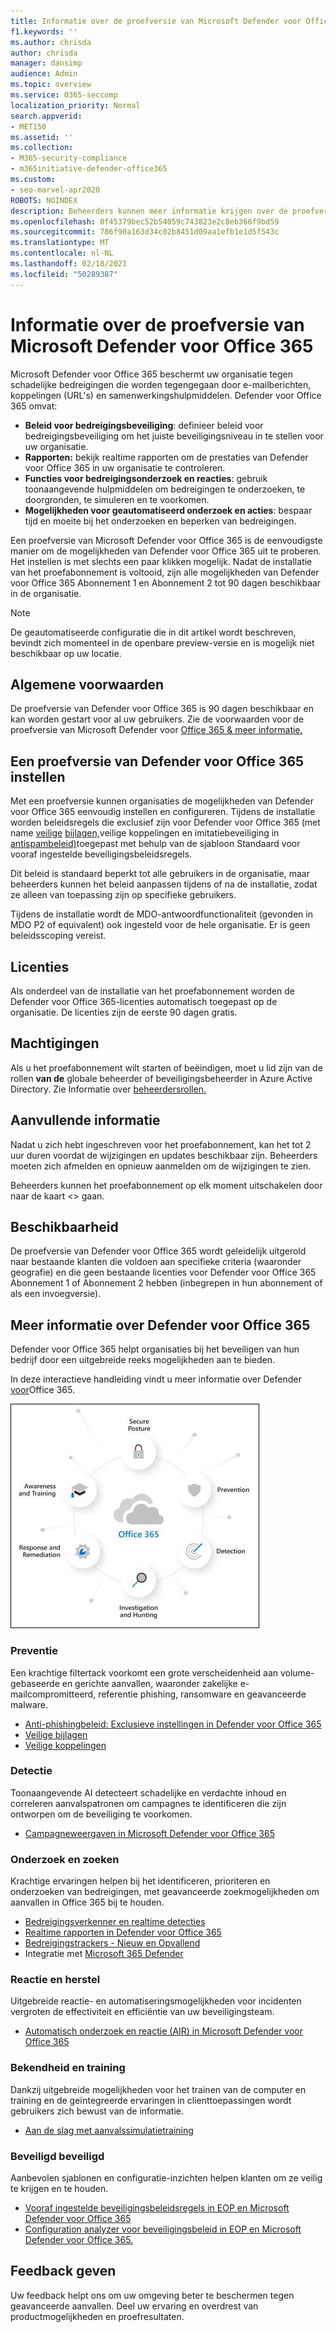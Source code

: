 ```yaml
---
title: Informatie over de proefversie van Microsoft Defender voor Office 365
f1.keywords: ''
ms.author: chrisda
author: chrisda
manager: dansimp
audience: Admin
ms.topic: overview
ms.service: O365-seccomp
localization_priority: Normal
search.appverid:
- MET150
ms.assetid: ''
ms.collection:
- M365-security-compliance
- m365initiative-defender-office365
ms.custom:
- seo-marvel-apr2020
ROBOTS: NOINDEX
description: Beheerders kunnen meer informatie krijgen over de proefversie van Microsoft Defender voor Office 365
ms.openlocfilehash: 0f45379bec52b54059c743823e2c8eb366f9bd59
ms.sourcegitcommit: 786f90a163d34c02b8451d09aa1efb1e1d5f543c
ms.translationtype: MT
ms.contentlocale: nl-NL
ms.lasthandoff: 02/18/2021
ms.locfileid: "50289387"
---
```

# <a name="about-the-microsoft-defender-for-office-365-trial"></a>Informatie over de proefversie van Microsoft Defender voor Office 365

Microsoft Defender voor Office 365 beschermt uw organisatie tegen schadelijke bedreigingen die worden tegengegaan door e-mailberichten, koppelingen (URL's) en samenwerkingshulpmiddelen. Defender voor Office 365 omvat:

- **Beleid voor bedreigingsbeveiliging**: definieer beleid voor bedreigingsbeveiliging om het juiste beveiligingsniveau in te stellen voor uw organisatie.
- **Rapporten:** bekijk realtime rapporten om de prestaties van Defender voor Office 365 in uw organisatie te controleren.
- **Functies voor bedreigingsonderzoek en reacties**: gebruik toonaangevende hulpmiddelen om bedreigingen te onderzoeken, te doorgronden, te simuleren en te voorkomen.
- **Mogelijkheden voor geautomatiseerd onderzoek en acties**: bespaar tijd en moeite bij het onderzoeken en beperken van bedreigingen.

Een proefversie van Microsoft Defender voor Office 365 is de eenvoudigste manier om de mogelijkheden van Defender voor Office 365 uit te proberen. Het instellen is met slechts een paar klikken mogelijk. Nadat de installatie van het proefabonnement is voltooid, zijn alle mogelijkheden van Defender voor Office 365 Abonnement 1 en Abonnement 2 tot 90 dagen beschikbaar in de organisatie.

> [!NOTE]
> De geautomatiseerde configuratie die in dit artikel wordt beschreven, bevindt zich momenteel in de openbare preview-versie en is mogelijk niet beschikbaar op uw locatie.

## <a name="terms-and-conditions"></a>Algemene voorwaarden

De proefversie van Defender voor Office 365 is 90 dagen beschikbaar en kan worden gestart voor al uw gebruikers. Zie de voorwaarden voor de proefversie van Microsoft Defender voor [Office 365 & meer informatie.](defender-for-office-365-trial-terms-and-conditions.md)

## <a name="set-up-a-defender-for-office-365-trial"></a>Een proefversie van Defender voor Office 365 instellen

Met een proefversie kunnen organisaties de mogelijkheden van Defender voor Office 365 eenvoudig instellen en configureren. Tijdens de installatie worden beleidsregels die exclusief zijn voor Defender voor Office 365 (met name [veilige](atp-safe-attachments.md) [bijlagen,](atp-safe-links.md)veilige [](preset-security-policies.md)koppelingen en imitatiebeveiliging in [antispambeleid)](set-up-anti-phishing-policies.md#impersonation-settings-in-anti-phishing-policies-in-microsoft-defender-for-office-365)toegepast met behulp van de sjabloon Standaard voor vooraf ingestelde beveiligingsbeleidsregels.

Dit beleid is standaard beperkt tot alle gebruikers in de organisatie, maar beheerders kunnen het beleid aanpassen tijdens of na de installatie, zodat ze alleen van toepassing zijn op specifieke gebruikers.

Tijdens de installatie wordt de MDO-antwoordfunctionaliteit (gevonden in MDO P2 of equivalent) ook ingesteld voor de hele organisatie. Er is geen beleidsscoping vereist.

## <a name="licensing"></a>Licenties

Als onderdeel van de installatie van het proefabonnement worden de Defender voor Office 365-licenties automatisch toegepast op de organisatie. De licenties zijn de eerste 90 dagen gratis.

## <a name="permissions"></a>Machtigingen

Als u het proefabonnement wilt starten of beëindigen,  moet u lid zijn van de rollen **van de** globale beheerder of beveiligingsbeheerder in Azure Active Directory. Zie Informatie over [beheerdersrollen.](../../admin/add-users/about-admin-roles.md)

## <a name="additional-information"></a>Aanvullende informatie

Nadat u zich hebt ingeschreven voor het proefabonnement, kan het tot 2 uur duren voordat de wijzigingen en updates beschikbaar zijn. Beheerders moeten zich afmelden en opnieuw aanmelden om de wijzigingen te zien.

Beheerders kunnen het proefabonnement op elk moment uitschakelen door naar de kaart <> gaan.

## <a name="availability"></a>Beschikbaarheid

De proefversie van Defender voor Office 365 wordt geleidelijk uitgerold naar bestaande klanten die voldoen aan specifieke criteria (waaronder geografie) en die geen bestaande licenties voor Defender voor Office 365 Abonnement 1 of Abonnement 2 hebben (inbegrepen in hun abonnement of als een invoegversie).

## <a name="learn-more-about-defender-for-office-365"></a>Meer informatie over Defender voor Office 365

Defender voor Office 365 helpt organisaties bij het beveiligen van hun bedrijf door een uitgebreide reeks mogelijkheden aan te bieden.

In deze interactieve handleiding vindt u meer informatie over Defender [voor](https://techcommunity.microsoft.com/t5/video-hub/protect-your-organization-with-microsoft-365-defender/m-p/1671189)Office 365.

![Conceptuele diagram van Microsoft Defender voor Office 365](../../media/microsoft-defender-for-office-365.png)

### <a name="prevention"></a>Preventie

Een krachtige filtertack voorkomt een grote verscheidenheid aan volume-gebaseerde en gerichte aanvallen, waaronder zakelijke e-mailcompromitteerd, referentie phishing, ransomware en geavanceerde malware.

- [Anti-phishingbeleid: Exclusieve instellingen in Defender voor Office 365](set-up-anti-phishing-policies.md#exclusive-settings-in-anti-phishing-policies-in-microsoft-defender-for-office-365)
- [Veilige bijlagen](atp-safe-attachments.md)
- [Veilige koppelingen](atp-safe-links.md)

### <a name="detection"></a>Detectie

Toonaangevende AI detecteert schadelijke en verdachte inhoud en correleren aanvalspatronen om campagnes te identificeren die zijn ontworpen om de beveiliging te voorkomen.

- [Campagneweergaven in Microsoft Defender voor Office 365](campaigns.md)

### <a name="investigation-and-hunting"></a>Onderzoek en zoeken

Krachtige ervaringen helpen bij het identificeren, prioriteren en onderzoeken van bedreigingen, met geavanceerde zoekmogelijkheden om aanvallen in Office 365 bij te houden.

- [Bedreigingsverkenner en realtime detecties](threat-explorer.md)
- [Realtime rapporten in Defender voor Office 365](view-reports-for-atp.md)
- [Bedreigingstrackers - Nieuw en Opvallend](threat-trackers.md)
- Integratie met [Microsoft 365 Defender](../mtp/microsoft-threat-protection.md)

### <a name="response-and-remediation"></a>Reactie en herstel

Uitgebreide reactie- en automatiseringsmogelijkheden voor incidenten vergroten de effectiviteit en efficiëntie van uw beveiligingsteam.

- [Automatisch onderzoek en reactie (AIR) in Microsoft Defender voor Office 365](office-365-air.md)

### <a name="awareness-and-training"></a>Bekendheid en training

Dankzij uitgebreide mogelijkheden voor het trainen van de computer en training en de geïntegreerde ervaringen in clienttoepassingen wordt gebruikers zich bewust van de informatie.

- [Aan de slag met aanvalssimulatietraining](attack-simulation-training-get-started.md)

### <a name="secure-posture"></a>Beveiligd beveiligd

Aanbevolen sjablonen en configuratie-inzichten helpen klanten om ze veilig te krijgen en te houden.

- [Vooraf ingestelde beveiligingsbeleidsregels in EOP en Microsoft Defender voor Office 365](preset-security-policies.md)
- [Configuration analyzer voor beveiligingsbeleid in EOP en Microsoft Defender voor Office 365.](configuration-analyzer-for-security-policies.md)

## <a name="give-feedback"></a>Feedback geven

Uw feedback helpt ons om uw omgeving beter te beschermen tegen geavanceerde aanvallen. Deel uw ervaring en overdrest van productmogelijkheden en proefresultaten.
